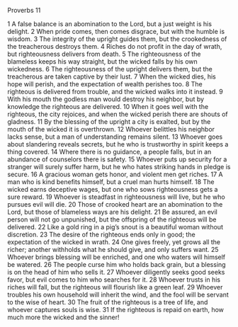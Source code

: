 Proverbs 11

1	A false balance is an abomination to the Lord, but a just weight is his delight.
2	When pride comes, then comes disgrace, but with the humble is wisdom.
3	The integrity of the upright guides them, but the crookedness of the treacherous destroys them.
4	Riches do not profit in the day of wrath, but righteousness delivers from death.
5	The righteousness of the blameless keeps his way straight, but the wicked falls by his own wickedness.
6	The righteousness of the upright delivers them, but the treacherous are taken captive by their lust.
7	When the wicked dies, his hope will perish, and the expectation of wealth perishes too.
8	The righteous is delivered from trouble, and the wicked walks into it instead.
9	With his mouth the godless man would destroy his neighbor, but by knowledge the righteous are delivered.
10	When it goes well with the righteous, the city rejoices, and when the wicked perish there are shouts of gladness.
11	By the blessing of the upright a city is exalted, but by the mouth of the wicked it is overthrown.
12	Whoever belittles his neighbor lacks sense, but a man of understanding remains silent.
13	Whoever goes about slandering reveals secrets, but he who is trustworthy in spirit keeps a thing covered.
14	Where there is no guidance, a people falls, but in an abundance of counselors there is safety.
15	Whoever puts up security for a stranger will surely suffer harm, but he who hates striking hands in pledge is secure.
16	A gracious woman gets honor, and violent men get riches.
17	A man who is kind benefits himself, but a cruel man hurts himself.
18	The wicked earns deceptive wages, but one who sows righteousness gets a sure reward.
19	Whoever is steadfast in righteousness will live, but he who pursues evil will die.
20	Those of crooked heart are an abomination to the Lord, but those of blameless ways are his delight.
21	Be assured, an evil person will not go unpunished, but the offspring of the righteous will be delivered.
22	Like a gold ring in a pig’s snout is a beautiful woman without discretion.
23	The desire of the righteous ends only in good; the expectation of the wicked in wrath.
24	One gives freely, yet grows all the richer; another withholds what he should give, and only suffers want.
25	Whoever brings blessing will be enriched, and one who waters will himself be watered.
26	The people curse him who holds back grain, but a blessing is on the head of him who sells it.
27	Whoever diligently seeks good seeks favor, but evil comes to him who searches for it.
28	Whoever trusts in his riches will fall, but the righteous will flourish like a green leaf.
29	Whoever troubles his own household will inherit the wind, and the fool will be servant to the wise of heart.
30	The fruit of the righteous is a tree of life, and whoever captures souls is wise.
31	If the righteous is repaid on earth, how much more the wicked and the sinner!

